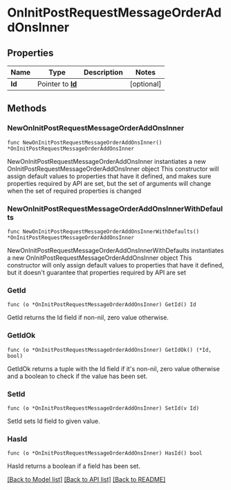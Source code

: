 # OnInitPostRequestMessageOrderAddOnsInner

## Properties

Name | Type | Description | Notes
------------ | ------------- | ------------- | -------------
**Id** | Pointer to [**Id**](Id.md) |  | [optional] 

## Methods

### NewOnInitPostRequestMessageOrderAddOnsInner

`func NewOnInitPostRequestMessageOrderAddOnsInner() *OnInitPostRequestMessageOrderAddOnsInner`

NewOnInitPostRequestMessageOrderAddOnsInner instantiates a new OnInitPostRequestMessageOrderAddOnsInner object
This constructor will assign default values to properties that have it defined,
and makes sure properties required by API are set, but the set of arguments
will change when the set of required properties is changed

### NewOnInitPostRequestMessageOrderAddOnsInnerWithDefaults

`func NewOnInitPostRequestMessageOrderAddOnsInnerWithDefaults() *OnInitPostRequestMessageOrderAddOnsInner`

NewOnInitPostRequestMessageOrderAddOnsInnerWithDefaults instantiates a new OnInitPostRequestMessageOrderAddOnsInner object
This constructor will only assign default values to properties that have it defined,
but it doesn't guarantee that properties required by API are set

### GetId

`func (o *OnInitPostRequestMessageOrderAddOnsInner) GetId() Id`

GetId returns the Id field if non-nil, zero value otherwise.

### GetIdOk

`func (o *OnInitPostRequestMessageOrderAddOnsInner) GetIdOk() (*Id, bool)`

GetIdOk returns a tuple with the Id field if it's non-nil, zero value otherwise
and a boolean to check if the value has been set.

### SetId

`func (o *OnInitPostRequestMessageOrderAddOnsInner) SetId(v Id)`

SetId sets Id field to given value.

### HasId

`func (o *OnInitPostRequestMessageOrderAddOnsInner) HasId() bool`

HasId returns a boolean if a field has been set.


[[Back to Model list]](../README.md#documentation-for-models) [[Back to API list]](../README.md#documentation-for-api-endpoints) [[Back to README]](../README.md)


